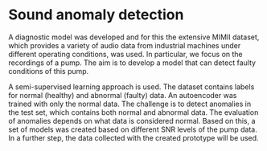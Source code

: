 # Sound anomaly detection
A diagnostic model was developed and for this the extensive MIMII dataset, which provides a variety of audio data from industrial machines under different operating conditions, was used. In particular, we focus on the recordings of a pump. The aim is to develop a model that can detect faulty conditions of this pump.

A semi-supervised learning approach is used. The dataset contains labels for normal (healthy) and abnormal (faulty) data. An autoencoder was trained with only the normal data. The challenge is to detect anomalies in the test set, which contains both normal and abnormal data. The evaluation of anomalies depends on what data is considered normal. Based on this, a set of models was created based on different SNR levels of the pump data. In a further step, the data collected with the created prototype will be used.

